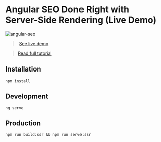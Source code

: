# Angular SEO Done Right with Server-Side Rendering (Live Demo)

![angular-seo](https://snipcart.com/media/203693/angular-logo.png)

> [See live demo](https://snipcart-angular-universal.herokuapp.com/)

> [Read full tutorial](https://snipcart.com/blog/angular-seo-universal-server-side-rendering)

## Installation
`npm install`

## Development
`ng serve`

## Production
`npm run build:ssr && npm run serve:ssr`
